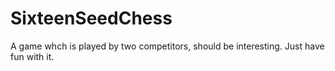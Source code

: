 SixteenSeedChess
================

A game whch is played by two competitors, should be interesting. Just have fun with it.
